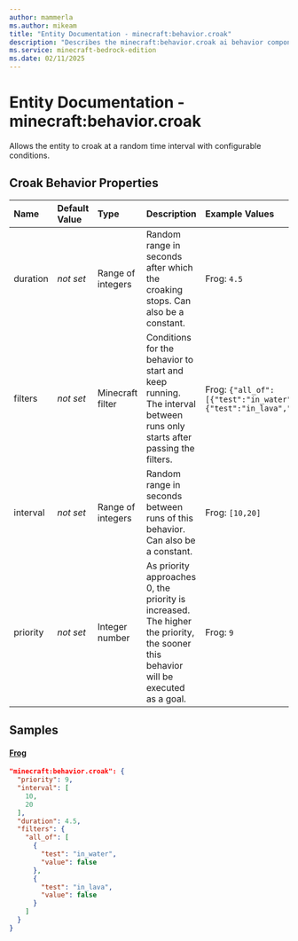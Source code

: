 ```yaml
---
author: mammerla
ms.author: mikeam
title: "Entity Documentation - minecraft:behavior.croak"
description: "Describes the minecraft:behavior.croak ai behavior component"
ms.service: minecraft-bedrock-edition
ms.date: 02/11/2025 
---
```


# Entity Documentation - minecraft:behavior.croak

Allows the entity to croak at a random time interval with configurable conditions.


## Croak Behavior Properties

|Name       |Default Value |Type |Description |Example Values |
|:----------|:-------------|:----|:-----------|:------------- |
| duration | *not set* | Range of integers | Random range in seconds after which the croaking stops. Can also be a constant. | Frog: `4.5` | 
| filters | *not set* | Minecraft filter | Conditions for the behavior to start and keep running. The interval between runs only starts after passing the filters. | Frog: `{"all_of":[{"test":"in_water","value":false},{"test":"in_lava","value":false}]}` | 
| interval | *not set* | Range of integers | Random range in seconds between runs of this behavior. Can also be a constant. | Frog: `[10,20]` | 
| priority | *not set* | Integer number | As priority approaches 0, the priority is increased. The higher the priority, the sooner this behavior will be executed as a goal. | Frog: `9` | 

## Samples

#### [Frog](https://github.com/Mojang/bedrock-samples/tree/preview/behavior_pack/entities/frog.json)


```json
"minecraft:behavior.croak": {
  "priority": 9,
  "interval": [
    10,
    20
  ],
  "duration": 4.5,
  "filters": {
    "all_of": [
      {
        "test": "in_water",
        "value": false
      },
      {
        "test": "in_lava",
        "value": false
      }
    ]
  }
}
```
